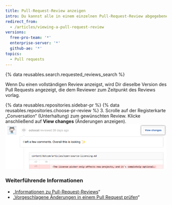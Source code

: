 ```yaml
---
title: Pull-Request-Review anzeigen
intro: Du kannst alle in einem einzelnen Pull-Request-Review abgegebenen Kommentare anzeigen.
redirect_from:
  - /articles/viewing-a-pull-request-review
versions:
  free-pro-team: '*'
  enterprise-server: '*'
  github-ae: '*'
topics:
  - Pull requests
---
```


{% data reusables.search.requested_reviews_search %}

Wenn Du einen vollständigen Review anzeigst, wird Dir dieselbe Version des Pull Requests angezeigt, die dem Reviewer zum Zeitpunkt des Reviews vorlag.

{% data reusables.repositories.sidebar-pr %}
{% data reusables.repositories.choose-pr-review %}
3. Scrolle auf der Registerkarte „Conversation“ (Unterhaltung) zum gewünschten Review. Klicke anschließend auf **View changes** (Änderungen anzeigen). ![Review-Header mit Link zum vollständigen Review](/assets/images/help/pull_requests/view-full-review-view-changes.png)

### Weiterführende Informationen

- „[Informationen zu Pull-Request-Reviews](/articles/about-pull-request-reviews)“
- „[Vorgeschlagene Änderungen in einem Pull Request prüfen](/articles/reviewing-proposed-changes-in-a-pull-request)“
